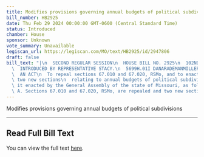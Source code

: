 ```yaml
---
title: Modifies provisions governing annual budgets of political subdivisions
bill_number: HB2925
date: Thu Feb 29 2024 00:00:00 GMT-0600 (Central Standard Time)
status: Introduced
chamber: House
sponsor: Unknown
vote_summary: Unavailable
legiscan_url: https://legiscan.com/MO/text/HB2925/id/2947806
draft: false
bill_text: "|\n  SECOND REGULAR SESSION\n  HOUSE BILL NO. 2925\n  102ND GENERAL ASSEMBLY\n\
  \  INTRODUCED BY REPRESENTATIVE STACY.\n  5699H.01I DANARADEMANMILLER,ChiefClerk\n\
  \  AN ACT\n  To repeal sections 67.010 and 67.020, RSMo, and to enact in lieu thereof\
  \ two new sections\n  relating to annual budgets of political subdivisions.\n  Be\
  \ it enacted by the General Assembly of the state of Missouri, as follows:\n  Section\
  \ A. Sections 67.010 and 67.020, RSMo, are repealed and two new sections"
---
```

Modifies provisions governing annual budgets of political subdivisions

---

## Read Full Bill Text

You can view the full text [here](https://legiscan.com/MO/text/HB2925/id/2947806).
